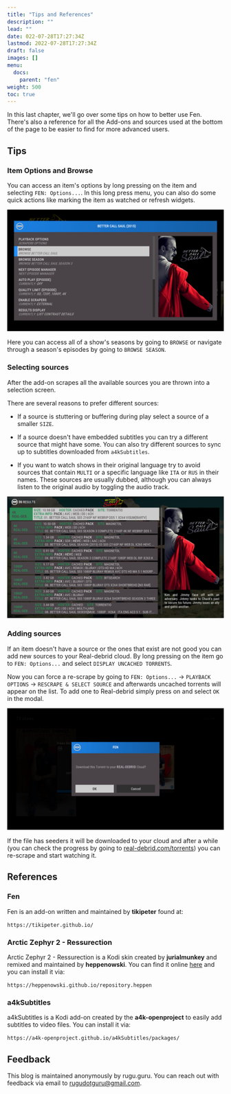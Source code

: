 ```yaml
---
title: "Tips and References"
description: ""
lead: ""
date: 022-07-28T17:27:34Z
lastmod: 2022-07-28T17:27:34Z
draft: false
images: []
menu:
  docs:
    parent: "fen"
weight: 500
toc: true
---
```


In this last chapter, we'll go over some tips on how to better use Fen. There's also a reference for all the Add-ons and sources used at the bottom of the page to be easier to find for more advanced users.

## Tips

### Item Options and Browse

You can access an item's options by long pressing on the item and selecting `FEN: Options...`. In this long press menu, you can also do some quick actions like marking the item as watched or refresh widgets.

![Item Options](item-options.png)

Here you can access all of a show's seasons by going to `BROWSE` or navigate through a season's episodes by going to `BROWSE SEASON`.

### Selecting sources

After the add-on scrapes all the available sources you are thrown into a selection screen.

There are several reasons to prefer different sources:

- If a source is stuttering or buffering during play select a source of a smaller `SIZE`.

- If a source doesn't have embedded subtitles you can try a different source that might have some. You can also try different sources to sync up to subtitles downloaded from `a4kSubtitles`.

- If you want to watch shows in their original language try to avoid sources that contain `MULTI` or a specific language like `ITA` or `RUS` in their names. These sources are usually dubbed, although you can always listen to the original audio by toggling the audio track.

![Selecting sources](selecting-sources.png)

### Adding sources

If an item doesn't have a source or the ones that exist are not good you can add new sources to your Real-debrid cloud. By long pressing on the item go to `FEN: Options...` and select `DISPLAY UNCACHED TORRENTS`.

Now you can force a re-scrape by going to `FEN: Options...` → `PLAYBACK OPTIONS` → `RESCRAPE & SELECT SOURCE` and afterwards uncached torrents will appear on the list.
To add one to Real-debrid simply press on and select `OK` in the modal.

![Download torrent](download-torrent.png)

If the file has seeders it will be downloaded to your cloud and after a while (you can check the progress by going to [real-debrid.com/torrents](https://real-debrid.com/torrents)) you can re-scrape and start watching it.

## References

### Fen 

Fen is an add-on written and maintained by **tikipeter** found at:

```
https://tikipeter.github.io/
```

### Arctic Zephyr 2 - Ressurection

Arctic Zephyr 2 - Ressurection is a Kodi skin created by **jurialmunkey** and remixed and maintained by **heppenowski**. You can find it online [here](https://forum.kodi.tv/showthread.php?tid=362941) and you can install it via:
```
https://heppenowski.github.io/repository.heppen
```

### a4kSubtitles

a4kSubtitles is a Kodi add-on created by the **a4k-openproject** to easily add subtitles to video files. You can install it via:
```
https://a4k-openproject.github.io/a4kSubtitles/packages/
```


## Feedback

This blog is maintained anonymously by rugu.guru. You can reach out with feedback via email to [rugudotguru@gmail.com](mailto:rugudotguru@gmail.com).